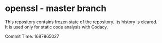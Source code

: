 # openssl - master branch

This repository contains frozen state of the repository.
Its history is cleared. It is used only for static code
analysis with Codacy.

Commit Time: 1687865027